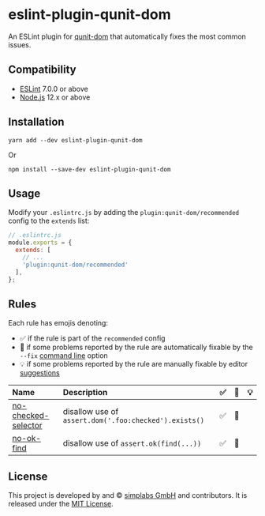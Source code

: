 eslint-plugin-qunit-dom
==============================================================================

An ESLint plugin for [qunit-dom] that automatically fixes the most common issues.

[qunit-dom]: https://github.com/simplabs/qunit-dom


Compatibility
------------------------------------------------------------------------------

- [ESLint](https://eslint.org/) 7.0.0 or above
- [Node.js](https://nodejs.org/) 12.x or above


Installation
------------------------------------------------------------------------------

```shell
yarn add --dev eslint-plugin-qunit-dom
```

Or

```shell
npm install --save-dev eslint-plugin-qunit-dom
```


Usage
------------------------------------------------------------------------------

Modify your `.eslintrc.js` by adding the `plugin:qunit-dom/recommended` config
to the `extends` list:

```js
// .eslintrc.js
module.exports = {
  extends: [
    // ...
    'plugin:qunit-dom/recommended' 
  ],
};
```

Rules
------------------------------------------------------------------------------

Each rule has emojis denoting:

- ✅ if the rule is part of the `recommended` config
- 🔧 if some problems reported by the rule are automatically fixable by the `--fix` [command line](https://eslint.org/docs/user-guide/command-line-interface#fixing-problems) option
- 💡 if some problems reported by the rule are manually fixable by editor [suggestions](https://eslint.org/docs/developer-guide/working-with-rules#providing-suggestions)

<!--RULES_TABLE_START-->

| Name    | Description | ✅ | 🔧 | 💡 |
|:--------|:------------|:---------------|:-----------|:---------------|
| [no-checked-selector](./rules/no-checked-selector.md) | disallow use of `assert.dom('.foo:checked').exists()` | ✅ | 🔧 |  |
| [no-ok-find](./rules/no-ok-find.md) | disallow use of `assert.ok(find(...))` | ✅ | 🔧 |  |

<!--RULES_TABLE_END-->


License
------------------------------------------------------------------------------

This project is developed by and &copy; [simplabs GmbH](http://simplabs.com)
and contributors. It is released under the [MIT License](./LICENSE).
